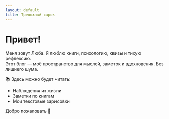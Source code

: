 ```yaml
---
layout: default
title: Тревожный сырок
---
```


# Привет!  
Меня зовут Люба. Я люблю книги, психологию, квизы и тихую рефлексию.  
Этот блог — моё пространство для мыслей, заметок и вдохновения. Без лишнего шума.

📚 Здесь можно будет читать:
- Наблюдения из жизни
- Заметки по книгам
- Мои текстовые зарисовки

Добро пожаловать 🌿
